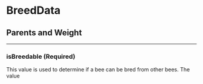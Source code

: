 # **BreedData**

## **Parents and Weight**
***

### **isBreedable** (Required)

This value is used to determine if a bee can be bred from other bees. The value 

<!--stackedit_data:
eyJoaXN0b3J5IjpbMTY1Mjg0MTExMV19
-->